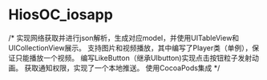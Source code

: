 # HiosOC_iosapp
/* 实现网络获取并进行json解析，生成对应model，并使用UITableView和UICollectionView展示。 支持图片和视频播放，其中编写了Player类（单例），保证只能播放一个视频。 编写LikeButton（继承UIbutton)实现点击按钮粒子发射动画。 获取通知权限，实现了一个本地推送。 使用CocoaPods集成 */
